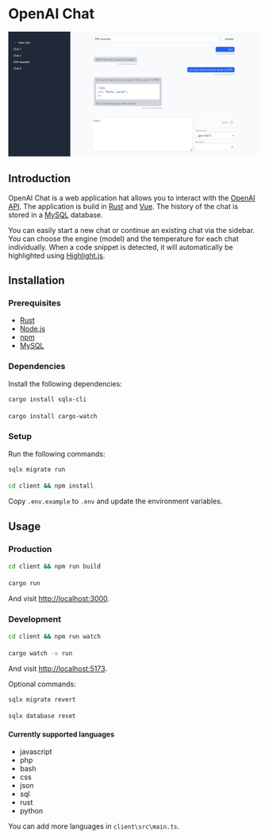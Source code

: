 # OpenAI Chat

![Screenshot](docs/screenshot.png)

## Introduction

OpenAI Chat is a web application hat allows you to interact with the [OpenAI API](https://beta.openai.com/). The application is build in [Rust](https://www.rust-lang.org/) and [Vue](https://vuejs.org/). The history of the chat is stored in a [MySQL](https://www.mysql.com/) database.

You can easily start a new chat or continue an existing chat via the sidebar. You can choose the engine (model) and the temperature for each chat individually. When a code snippet is detected, it will automatically be highlighted using [Highlight.js](https://highlightjs.org/).

## Installation

### Prerequisites

- [Rust](https://www.rust-lang.org/tools/install)
- [Node.js](https://nodejs.org/en/download)
- [npm](https://docs.npmjs.com/downloading-and-installing-node-js-and-npm)
- [MySQL](https://dev.mysql.com/downloads/installer)

### Dependencies

Install the following dependencies:

```bash
cargo install sqlx-cli

cargo install cargo-watch
```

### Setup

Run the following commands:

```bash
sqlx migrate run

cd client && npm install
```

Copy `.env.example` to `.env` and update the environment variables.

## Usage

### Production

```bash
cd client && npm run build

cargo run
```

And visit [http://localhost:3000](http://localhost:3000).

### Development

```bash
cd client && npm run watch

cargo watch -x run
```

And visit [http://localhost:5173](http://localhost:5173).

Optional commands:

```bash
sqlx migrate revert

sqlx database reset
```

#### Currently supported languages

- javascript
- php
- bash
- css
- json
- sql
- rust
- python

You can add more languages in `client\src\main.ts`.
